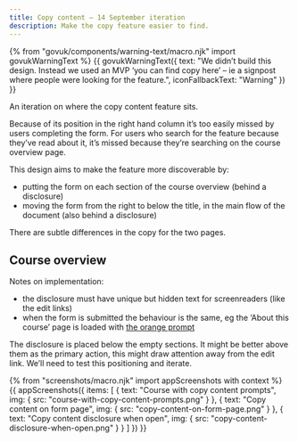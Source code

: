 ```yaml
---
title: Copy content – 14 September iteration
description: Make the copy feature easier to find.
---
```

{% from "govuk/components/warning-text/macro.njk" import govukWarningText %}
{{ govukWarningText({ text: "We didn’t build this design. Instead we used an MVP ‘you can find copy here’ – ie a signpost where people were looking for the feature.", iconFallbackText: "Warning" }) }}

An iteration on where the copy content feature sits.

Because of its position in the right hand column it’s too easily missed by users completing the form. For users who search for the feature because they’ve read about it, it’s missed because they’re searching on the course overview page.

This design aims to make the feature more discoverable by:

* putting the form on each section of the course overview (behind a disclosure)
* moving the form from the right to below the title, in the main flow of the document (also behind a disclosure)

There are subtle differences in the copy for the two pages.

## Course overview

Notes on implementation:

* the disclosure must have unique but hidden text for screenreaders (like the edit links)
* when the form is submitted the behaviour is the same, eg the ‘About this course’ page is loaded with [the orange prompt](/publish-teacher-training-courses/copy-content-from-another-course-live#copying-content-on-about-this-course)

The disclosure is placed below the empty sections. It might be better above them as the primary action, this might draw attention away from the edit link. We’ll need to test this positioning and iterate.

{% from "screenshots/macro.njk" import appScreenshots with context %}
{{ appScreenshots({
  items: [
    {
      text: "Course with copy content prompts",
      img: { src: "course-with-copy-content-prompts.png" }
    },
    {
      text: "Copy content on form page",
      img: { src: "copy-content-on-form-page.png" }
    },
    {
      text: "Copy content disclosure when open",
      img: { src: "copy-content-disclosure-when-open.png" }
    }
  ]
}) }}
